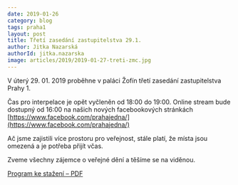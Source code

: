 ```yaml
---
date: 2019-01-26
category: blog
tags: praha1
layout: post
title: Třetí zasedání zastupitelstva 29.1.
author: Jitka Nazarská
authorId: jitka.nazarska
image: articles/2019/2019-01-27-treti-zmc.jpg
---
```


V úterý 29. 01. 2019 proběhne v paláci Žofín třetí zasedání zastupitelstva Prahy 1.

Čas pro interpelace je opět vyčleněn od 18:00 do 19:00. Online stream bude dostupný od 16:00 na našich nových facebookových stránkách [https://www.facebook.com/prahajedna/](https://www.facebook.com/prahajedna/)


Ač jsme zajistili více prostoru pro veřejnost, stále platí, že místa jsou omezená a je potřeba přijít včas.

Zveme všechny zájemce o veřejné dění a těšíme se na viděnou.

[Program ke stažení – PDF](https://www.praha1.cz/app/uploads/2019/01/PROGRAM2019_3ZZ_29_01_2019_final_web.pdf)
